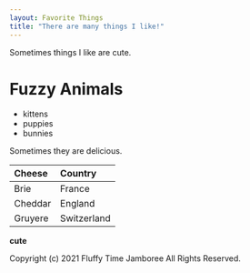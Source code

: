 ```yaml
---
layout: Favorite Things
title: "There are many things I like!"
---
```

Sometimes things I like are cute.
# Fuzzy Animals
- kittens
- puppies
- bunnies

Sometimes they are delicious.

| Cheese | Country    |
| :------------- | :------------- |
| Brie      | France      |
| Cheddar       | England       |
| Gruyere      | Switzerland       |

**cute**

Copyright (c) 2021 Fluffy Time Jamboree All Rights Reserved.
